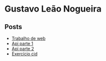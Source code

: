 # Gustavo Leão Nogueira

## Posts

* [Trabalho de web](trabalhos/trabalho-web.md)
* [Api parte 1](trabalhos/o-que-eh-uma-api.md)
* [Api parte 2](trabalhos/regra-para-criar-api.md)
* [Exercício cid](trabalhos/exercicio-aula-09.md)
